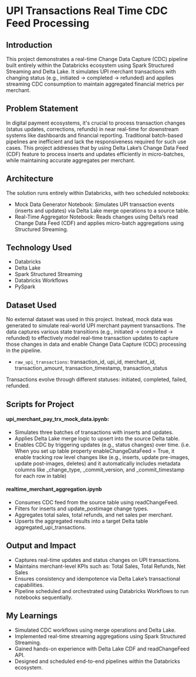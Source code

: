 # UPI Transactions Real Time CDC Feed Processing

## Introduction
This project demonstrates a real-time Change Data Capture (CDC) pipeline built entirely within the Databricks ecosystem using Spark Structured Streaming and Delta Lake. It simulates UPI merchant transactions with changing status (e.g., initiated → completed → refunded) and applies streaming CDC consumption to maintain aggregated financial metrics per merchant.

## Problem Statement
In digital payment ecosystems, it's crucial to process transaction changes (status updates, corrections, refunds) in near real-time for downstream systems like dashboards and financial reporting. Traditional batch-based pipelines are inefficient and lack the responsiveness required for such use cases. This project addresses that by using Delta Lake’s Change Data Feed (CDF) feature to process inserts and updates efficiently in micro-batches, while maintaining accurate aggregates per merchant.

## Architecture
The solution runs entirely within Databricks, with two scheduled notebooks:
- Mock Data Generator Notebook: Simulates UPI transaction events (inserts and updates) via Delta Lake merge operations to a source table.
- Real-Time Aggregator Notebook: Reads changes using Delta’s read Change Data Feed (CDF) and applies micro-batch aggregations using Structured Streaming.

## Technology Used
- Databricks
- Delta Lake
- Spark Structured Streaming
- Databricks Workflows
- PySpark

## Dataset Used
No external dataset was used in this project. Instead, mock data was generated to simulate real-world UPI merchant payment transactions. The data captures various state transitions (e.g., initiated → completed → refunded) to effectively model real-time transaction updates to capture those changes in data and enable Change Data Capture (CDC) processing in the pipeline.

- `raw_upi_transactions`: transaction_id, upi_id, merchant_id, transaction_amount, transaction_timestamp, transaction_status

Transactions evolve through different statuses: initiated, completed, failed, refunded.

## Scripts for Project
#### upi_merchant_pay_trx_mock_data.ipynb:
- Simulates three batches of transactions with inserts and updates.
- Applies Delta Lake merge logic to upsert into the source Delta table.
- Enables CDC by triggering updates (e.g., status changes) over time. (i.e. When you set up table property enableChangeDataFeed = True, it enable tracking row level changes like (e.g., inserts, update pre-images, update post-images, deletes) and it automatically includes metadata columns like _change_type, _commit_version, and _commit_timestamp for each row in table) 

#### realtime_merchant_aggregation.ipynb
- Consumes CDC feed from the source table using readChangeFeed.
- Filters for inserts and update_postimage change types.
- Aggregates total sales, total refunds, and net sales per merchant.
- Upserts the aggregated results into a target Delta table aggregated_upi_transactions.

## Output and Impact
- Captures real-time updates and status changes on UPI transactions.
- Maintains merchant-level KPIs such as: Total Sales, Total Refunds, Net Sales
- Ensures consistency and idempotence via Delta Lake’s transactional capabilities.
- Pipeline scheduled and orchestrated using Databricks Workflows to run notebooks sequentially.

## My Learnings
- Simulated CDC workflows using merge operations and Delta Lake.
- Implemented real-time streaming aggregations using Spark Structured Streaming.
- Gained hands-on experience with Delta Lake CDF and readChangeFeed API.
- Designed and scheduled end-to-end pipelines within the Databricks ecosystem.


